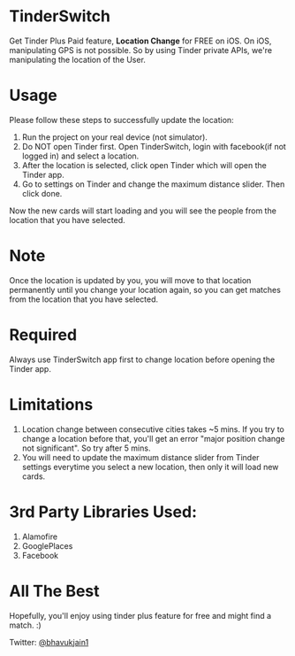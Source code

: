 # TinderSwitch
Get Tinder Plus Paid feature, **Location Change** for FREE on iOS. On iOS, manipulating GPS is not possible. So by using Tinder private APIs, we're manipulating the location of the User.

# Usage
Please follow these steps to successfully update the location:
1. Run the project on your real device (not simulator).
2. Do NOT open Tinder first. Open TinderSwitch, login with facebook(if not logged in) and select a location.
3. After the location is selected, click open Tinder which will open the Tinder app.
4. Go to settings on Tinder and change the maximum distance slider. Then click done. 

Now the new cards will start loading and you will see the people from the location that you have selected.
# Note
Once the location is updated by you, you will move to that location permanently until you change your location again, so you can get matches from the location that you have selected.

# Required
Always use TinderSwitch app first to change location before opening the Tinder app.

# Limitations
1. Location change between consecutive cities takes ~5 mins. If you try to change a location before that, you'll get an error "major position change not significant". So try after 5 mins.
2. You will need to update the maximum distance slider from Tinder settings everytime you select a new location, then only it will load new cards.

# 3rd Party Libraries Used:
1. Alamofire
2. GooglePlaces
3. Facebook

# All The Best
Hopefully, you'll enjoy using tinder plus feature for free and might find a match. :)

Twitter: [@bhavukjain1](http://twitter.com/bhavukjain1)
